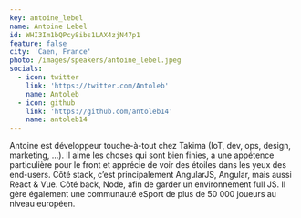 ```yaml
---
key: antoine_lebel
name: Antoine Lebel
id: WHI3Im1bQPcy8ibs1LAX4zjN47p1
feature: false
city: 'Caen, France'
photo: /images/speakers/antoine_lebel.jpeg
socials:
  - icon: twitter
    link: 'https://twitter.com/Antoleb'
    name: Antoleb
  - icon: github
    link: 'https://github.com/antoleb14'
    name: antoleb14
---
```

Antoine est développeur touche-à-tout chez Takima (IoT, dev, ops, design, marketing, ...). Il aime les choses qui sont bien finies, a une appétence particulière pour le front et apprécie de voir des étoiles dans les yeux des end-users. Côté stack, c’est principalement AngularJS, Angular, mais aussi React & Vue. Côté back, Node, afin de garder un environnement full JS. Il gère également une communauté eSport de plus de 50 000 joueurs au niveau européen.